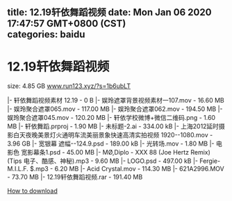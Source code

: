 
title: 12.19轩依舞蹈视频
date: Mon Jan 06 2020 17:47:57 GMT+0800 (CST)    
categories: baidu
---

# 12.19轩依舞蹈视频
size: 4.85 GB
 www.run123.xyz/?s=1b6ubLT
 
|- 轩依舞蹈视频素材 12.19 - 0 B
|- 娱玲遮罩背景视频素材一107.mov - 16.60 MB
|- 娱玲聚合遮罩065.mov - 117.00 MB
|- 娱玲聚合遮罩062.mov - 194.50 MB
|- 娱玲聚合遮罩045.mov - 120.20 MB
|- 轩依学校微博+微信二维码.png - 1.60 MB
|- 轩依舞蹈.prproj - 1.90 MB
|- 未标题-2.ai - 334.00 kB
|- 上海2012延时摄影白天夜晚美景灯火通明车流美丽景象快速高清实拍视频 1920--1080.mov - 3.96 GB
|- 宽银幕  遮幅--124.9.psd - 189.00 kB
|- 光转场.mov - 1.80 MB
|- 电影色 宽影幕条1.psd - 45.00 MB
|- MØ,Diplo - XXX 88 (Joe Hertz Remix)  (Tips 电子、酷感、神秘).mp3 - 9.60 MB
|- LOGO.psd - 497.00 kB
|- Fergie-M.I.L.F. $.mp3 - 6.20 MB
|- Acid Crystal.mov - 114.30 MB
|- 621A2996.MOV - 73.70 MB
|- 12.19轩依舞蹈视频.rar - 191.40 MB

[How to download](https://bpcam.bemobtrk.com/go/2ceec3aa-1ca2-46d6-b9ff-aaa5c184517c?jno=3773)